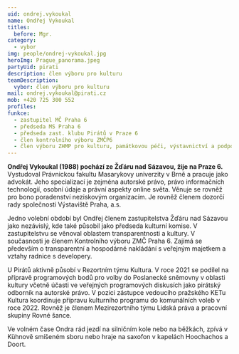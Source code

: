 ```yaml
---
uid: ondrej.vykoukal
name: Ondřej Vykoukal
titles:
  before: Mgr.
category: 
  - vybor
img: people/ondrej-vykoukal.jpg
heroImg: Prague_panorama.jpeg
partyUid: pirati
description: člen výboru pro kulturu
teamDescription:
  vybor: člen výboru pro kulturu
mail: ondrej.vykoukal@pirati.cz
mob: +420 725 300 552
profiles:
funkce:
  - zastupitel MČ Praha 6
  - předseda MS Praha 6
  - předseda zast. klubu Pirátů v Praze 6
  - člen kontrolního výboru ZMČP6
  - člen výboru ZHMP pro kulturu, památkovou péči, výstavnictví a podporu cestovního ruchu 
---
```


**Ondřej Vykoukal (1988) pochází ze Žďáru nad Sázavou, žije na Praze 6.** Vystudoval Právnickou fakultu Masarykovy univerzity v Brně a pracuje jako advokát. Jeho specializací je zejména autorské právo, právo informačních technologií, osobní údaje a právní aspekty online světa. Věnuje se rovněž pro bono poradenství neziskovým organizacím. Je rovněž členem dozorčí rady společnosti Výstaviště Praha, a.s.

Jedno volební období byl Ondřej členem zastupitelstva Žďáru nad Sázavou jako nezávislý, kde také působil jako předseda kulturní komise. V zastupitelstvu se věnoval oblastem transparentnosti a kultury. V současnosti je členem Kontrolního výboru ZMČ Praha 6. Zajímá se především o transparentní a hospodárné nakládání s veřejným majetkem a vztahy radnice s developery.

U Pirátů aktivně působí v Rezortním týmu Kultura. V roce 2021 se podílel na přípravě programových bodů pro volby do Poslanecké sněmovny v oblasti kultury včetně účasti ve veřejných programových diskusích jako pirátský odborník na autorské právo. V pozici zástupce vedoucího pražského KETu Kultura koordinuje přípravu kulturního programu do komunálních voleb v roce 2022. Rovněž je členem Mezirezortního týmu Lidská práva a pracovní skupiny Rovné šance.

Ve volném čase Ondra rád jezdí na silničním kole nebo na běžkách, zpívá v Kühnově smíšeném sboru nebo hraje na saxofon v kapelách Hoochachos a Doort.
